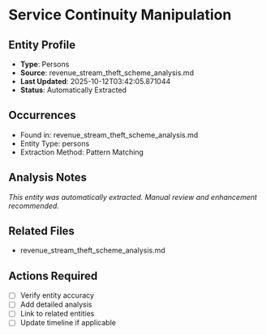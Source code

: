 # Service Continuity Manipulation

## Entity Profile
- **Type**: Persons
- **Source**: revenue_stream_theft_scheme_analysis.md
- **Last Updated**: 2025-10-12T03:42:05.871044
- **Status**: Automatically Extracted

## Occurrences
- Found in: revenue_stream_theft_scheme_analysis.md
- Entity Type: persons
- Extraction Method: Pattern Matching

## Analysis Notes
*This entity was automatically extracted. Manual review and enhancement recommended.*

## Related Files
- revenue_stream_theft_scheme_analysis.md

## Actions Required
- [ ] Verify entity accuracy
- [ ] Add detailed analysis
- [ ] Link to related entities
- [ ] Update timeline if applicable
